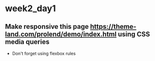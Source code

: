 # week2_day1
## Make responsive this page https://theme-land.com/prolend/demo/index.html using CSS media queries
* Don't forget using flexbox rules
